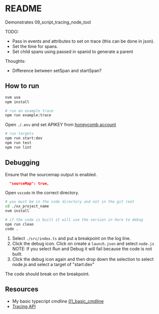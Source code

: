 # README

Demonstrates 09_script_tracing_node_tool

TODO:

* Pass in events and attributes to set on trace (this can be done in json).  
* Set the time for spans.
* Set child spans using passed in spanid to generate a parent

Thoughts:

* Difference between setSpan and startSpan?


## How to run

```sh
nvm use
npm install

# run an example trace
npm run example:trace         
```

Open `./.env` and set APIKEY from [honeycomb account](https://ui.honeycomb.io/account)  

```sh
# run targets
npm run start:dev
npm run test
npm run lint
```

## Debugging

Ensure that the sourcemap output is enabled.  

```json
  "sourceMap": true,  
```

Open `vscode` in the correct directory.  

```sh
# you must be in the code directory and not in the git root
cd ./xx_project_name
nvm install

# if the code is built it will use the version in here to debug
npm run clean
code .
```

1. Select `./src/index.ts` and put a breakpoint on the log line.  
2. Click the debug icon. Click on create a `launch.json` and select `node.js` NOTE: If you select Run and Debug it will fail because the code is not built.  
3. Click the debug icon again and then drop down the selection to select node.js and select a target of "start:dev"

The code should break on the breakpoint.  

## Resources

* My basic typecript cmdline [01_basic_cmdline](https://github.com/chrisguest75/typescript_examples/tree/master/01_basic_cmdline)
* [Tracing API](https://opentelemetry.io/docs/reference/specification/trace/api/)
